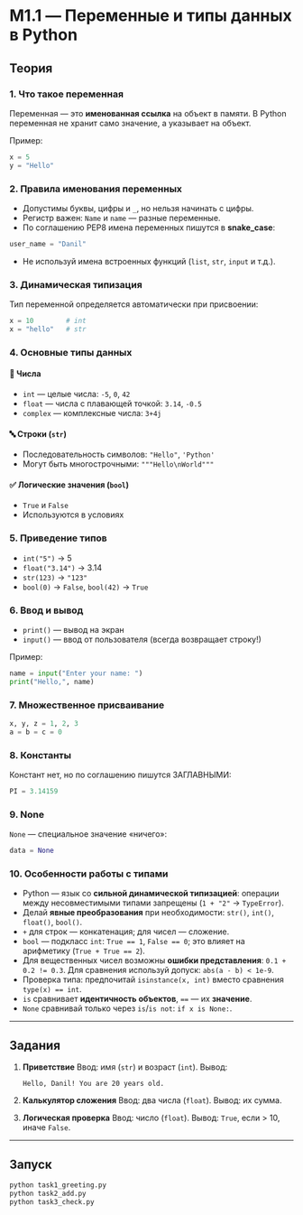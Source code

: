 # M1.1 — Переменные и типы данных в Python

## Теория

### 1. Что такое переменная
Переменная — это **именованная ссылка** на объект в памяти.
В Python переменная не хранит само значение, а указывает на объект.

Пример:
```python
x = 5
y = "Hello"
```

### 2. Правила именования переменных
- Допустимы буквы, цифры и `_`, но нельзя начинать с цифры.
- Регистр важен: `Name` и `name` — разные переменные.
- По соглашению PEP8 имена переменных пишутся в **snake_case**:
```python
user_name = "Danil"
```
- Не используй имена встроенных функций (`list`, `str`, `input` и т.д.).

### 3. Динамическая типизация
Тип переменной определяется автоматически при присвоении:
```python
x = 10        # int
x = "hello"   # str
```

### 4. Основные типы данных
#### 🔢 Числа
- `int` — целые числа: `-5`, `0`, `42`
- `float` — числа с плавающей точкой: `3.14`, `-0.5`
- `complex` — комплексные числа: `3+4j`

#### 🔤 Строки (`str`)
- Последовательность символов: `"Hello"`, `'Python'`
- Могут быть многострочными: `"""Hello\nWorld"""`

#### ✅ Логические значения (`bool`)
- `True` и `False`
- Используются в условиях

### 5. Приведение типов
- `int("5")` → 5
- `float("3.14")` → 3.14
- `str(123)` → `"123"`
- `bool(0)` → `False`, `bool(42)` → `True`

### 6. Ввод и вывод
- `print()` — вывод на экран
- `input()` — ввод от пользователя (всегда возвращает строку!)

Пример:
```python
name = input("Enter your name: ")
print("Hello,", name)
```

### 7. Множественное присваивание
```python
x, y, z = 1, 2, 3
a = b = c = 0
```

### 8. Константы
Констант нет, но по соглашению пишутся ЗАГЛАВНЫМИ:
```python
PI = 3.14159
```

### 9. None
`None` — специальное значение «ничего»:
```python
data = None
```

### 10. Особенности работы с типами
- Python — язык со **сильной динамической типизацией**: операции между несовместимыми типами запрещены (`1 + "2"` → `TypeError`).
- Делай **явные преобразования** при необходимости: `str()`, `int()`, `float()`, `bool()`.
- `+` для строк — конкатенация; для чисел — сложение.
- `bool` — подкласс `int`: `True == 1`, `False == 0`; это влияет на арифметику (`True + True == 2`).
- Для вещественных чисел возможны **ошибки представления**: `0.1 + 0.2 != 0.3`. Для сравнения используй допуск: `abs(a - b) < 1e-9`.
- Проверка типа: предпочитай `isinstance(x, int)` вместо сравнения `type(x) == int`.
- `is` сравнивает **идентичность объектов**, `==` — их **значение**.
- `None` сравнивай только через `is`/`is not`: `if x is None:`.

---

## Задания

1. **Приветствие**
   Ввод: имя (`str`) и возраст (`int`).
   Вывод:
   ```
   Hello, Danil! You are 20 years old.
   ```

2. **Калькулятор сложения**
   Ввод: два числа (`float`).
   Вывод: их сумма.

3. **Логическая проверка**
   Ввод: число (`float`).
   Вывод: `True`, если > 10, иначе `False`.

---

## Запуск

```bash
python task1_greeting.py
python task2_add.py
python task3_check.py
```
